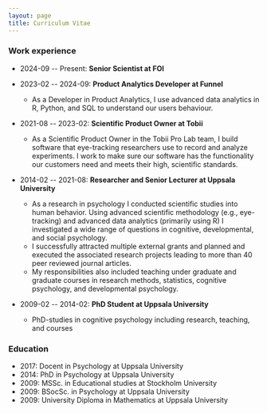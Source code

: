 ```yaml
---
layout: page
title: Curriculum Vitae
---
```


### Work experience
* 2024-09 -- Present: **Senior Scientist at FOI**
* 2023-02 -- 2024-09: **Product Analytics Developer at Funnel**
  * As a Developer in Product Analytics, I use advanced data analytics in R, Python, and SQL to understand our users behaviour.

* 2021-08 -- 2023-02: **Scientific Product Owner at Tobii**
  * As a Scientific Product Owner in the Tobii Pro Lab team, I build software that eye-tracking researchers use to record and analyze experiments. I work to make sure our software has the functionality our customers need and meets their high, scientific standards.

* 2014-02 -- 2021-08: **Researcher and Senior Lecturer at Uppsala University**
  * As a research in psychology I conducted scientific studies into human behavior. Using advanced scientific methodology (e.g., eye-tracking) and advanced data analytics (primarily using R) I investigated a wide range of questions in cognitive, developmental, and social psychology.
  * I successfully attracted multiple external grants and planned and executed the associated research projects leading to more than 40 peer reviewed journal articles.
  * My responsibilities also included teaching under graduate and graduate courses in research methods, statistics, cognitive psychology, and developmental psychology.

* 2009-02 -- 2014-02: **PhD Student at Uppsala University**
  * PhD-studies in cognitive psychology including research, teaching, and courses

### Education
* 2017: Docent in Psychology at Uppsala University
* 2014: PhD in Psychology at Uppsala University
* 2009: MSSc. in Educational studies at Stockholm University
* 2009: BSocSc. in Psychology at Uppsala University
* 2009: University Diploma in Mathematics at Uppsala University

<!-- ### Certificates -->
